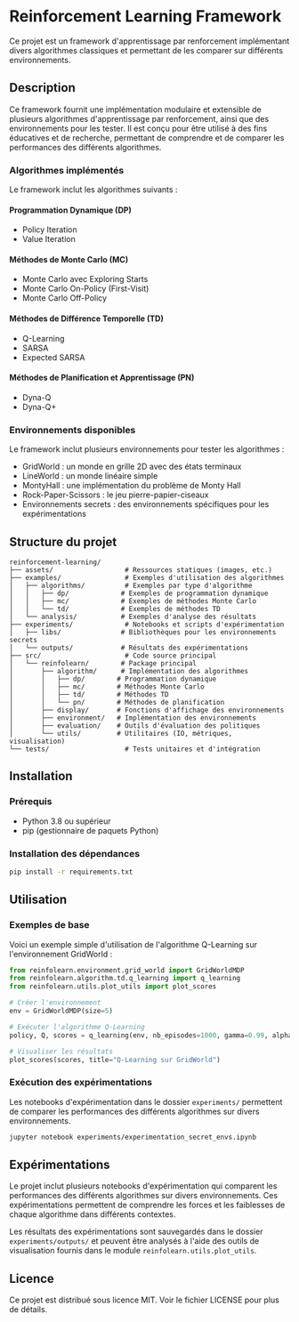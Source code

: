 # Reinforcement Learning Framework

Ce projet est un framework d'apprentissage par renforcement implémentant divers algorithmes classiques et permettant de les comparer sur différents environnements.

## Description

Ce framework fournit une implémentation modulaire et extensible de plusieurs algorithmes d'apprentissage par renforcement, ainsi que des environnements pour les tester. Il est conçu pour être utilisé à des fins éducatives et de recherche, permettant de comprendre et de comparer les performances des différents algorithmes.

### Algorithmes implémentés

Le framework inclut les algorithmes suivants :

#### Programmation Dynamique (DP)
- Policy Iteration
- Value Iteration

#### Méthodes de Monte Carlo (MC)
- Monte Carlo avec Exploring Starts
- Monte Carlo On-Policy (First-Visit)
- Monte Carlo Off-Policy

#### Méthodes de Différence Temporelle (TD)
- Q-Learning
- SARSA
- Expected SARSA

#### Méthodes de Planification et Apprentissage (PN)
- Dyna-Q
- Dyna-Q+

### Environnements disponibles

Le framework inclut plusieurs environnements pour tester les algorithmes :

- GridWorld : un monde en grille 2D avec des états terminaux
- LineWorld : un monde linéaire simple
- MontyHall : une implémentation du problème de Monty Hall
- Rock-Paper-Scissors : le jeu pierre-papier-ciseaux
- Environnements secrets : des environnements spécifiques pour les expérimentations

## Structure du projet

```
reinforcement-learning/
├── assets/                  # Ressources statiques (images, etc.)
├── examples/                # Exemples d'utilisation des algorithmes
│   ├── algorithms/          # Exemples par type d'algorithme
│   │   ├── dp/             # Exemples de programmation dynamique
│   │   ├── mc/             # Exemples de méthodes Monte Carlo
│   │   └── td/             # Exemples de méthodes TD
│   └── analysis/           # Exemples d'analyse des résultats
├── experiments/             # Notebooks et scripts d'expérimentation
│   ├── libs/               # Bibliothèques pour les environnements secrets
│   └── outputs/            # Résultats des expérimentations
├── src/                     # Code source principal
│   └── reinfolearn/        # Package principal
│       ├── algorithm/      # Implémentation des algorithmes
│       │   ├── dp/        # Programmation dynamique
│       │   ├── mc/        # Méthodes Monte Carlo
│       │   ├── td/        # Méthodes TD
│       │   └── pn/        # Méthodes de planification
│       ├── display/       # Fonctions d'affichage des environnements
│       ├── environment/   # Implémentation des environnements
│       ├── evaluation/    # Outils d'évaluation des politiques
│       └── utils/         # Utilitaires (IO, métriques, visualisation)
└── tests/                   # Tests unitaires et d'intégration
```

## Installation

### Prérequis

- Python 3.8 ou supérieur
- pip (gestionnaire de paquets Python)

### Installation des dépendances

```bash
pip install -r requirements.txt
```

## Utilisation

### Exemples de base

Voici un exemple simple d'utilisation de l'algorithme Q-Learning sur l'environnement GridWorld :

```python
from reinfolearn.environment.grid_world import GridWorldMDP
from reinfolearn.algorithm.td.q_learning import q_learning
from reinfolearn.utils.plot_utils import plot_scores

# Créer l'environnement
env = GridWorldMDP(size=5)

# Exécuter l'algorithme Q-Learning
policy, Q, scores = q_learning(env, nb_episodes=1000, gamma=0.99, alpha=0.1, epsilon=0.1)

# Visualiser les résultats
plot_scores(scores, title="Q-Learning sur GridWorld")
```

### Exécution des expérimentations

Les notebooks d'expérimentation dans le dossier `experiments/` permettent de comparer les performances des différents algorithmes sur divers environnements.

```bash
jupyter notebook experiments/experimentation_secret_envs.ipynb
```

## Expérimentations

Le projet inclut plusieurs notebooks d'expérimentation qui comparent les performances des différents algorithmes sur divers environnements. Ces expérimentations permettent de comprendre les forces et les faiblesses de chaque algorithme dans différents contextes.

Les résultats des expérimentations sont sauvegardés dans le dossier `experiments/outputs/` et peuvent être analysés à l'aide des outils de visualisation fournis dans le module `reinfolearn.utils.plot_utils`.

## Licence

Ce projet est distribué sous licence MIT. Voir le fichier LICENSE pour plus de détails.